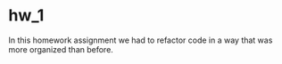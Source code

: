 # hw_1

In this homework assignment we had to refactor code in a way that was more organized than before. 
